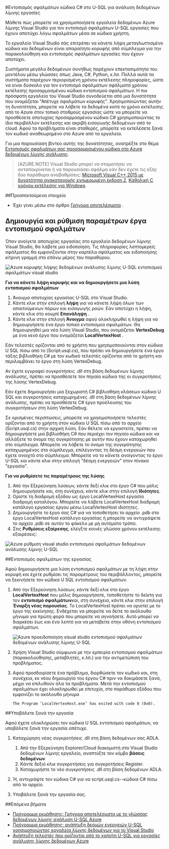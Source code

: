 <properties 
   pageTitle="Εντοπισμός σφαλμάτων εργασίες U-SQL | Microsoft Azure" 
   description="Μάθετε πώς μπορείτε να εντοπίσετε σφάλματα U-SQL αποτυχίας κορυφής χρήση του Visual Studio. " 
   services="data-lake-analytics" 
   documentationCenter="" 
   authors="mumian" 
   manager="jhubbard" 
   editor="cgronlun"/>
 
<tags
   ms.service="data-lake-analytics"
   ms.devlang="na"
   ms.topic="article"
   ms.tgt_pltfrm="na"
   ms.workload="big-data" 
   ms.date="09/02/2016"
   ms.author="jgao"/>



#<a name="debug-c-code-in-u-sql-for-data-lake-analytics-jobs"></a>Εντοπισμός σφαλμάτων κώδικα C# στο U-SQL για ανάλυση δεδομένων λίμνης εργασίες 

Μάθετε πώς μπορείτε να χρησιμοποιήσετε εργαλεία δεδομένων Azure λίμνης Visual Studio για τον εντοπισμό σφαλμάτων U-SQL εργασίες που έχουν αποτύχει λόγω σφαλμάτων μέσα σε κώδικα χρήστη. 

Το εργαλείο Visual Studio σάς επιτρέπει να κάνετε λήψη μεταγλωττισμένο κώδικα και δεδομένων είναι απαραίτητο κορυφής από σύμπλεγμα για την παρακολούθηση και εντοπισμός σφαλμάτων εργασίες που έχουν αποτύχει.

Συστήματα μεγάλο δεδομένων συνήθως παρέχουν επεκτασιμότητα του μοντέλου μέσω γλώσσες όπως Java, C#, Python, κ.λπ. Πολλά αυτά τα συστήματα παρέχουν περιορισμένη χρόνου εκτέλεσης πληροφορίες, ώστε να είναι δύσκολο για τον εντοπισμό σφαλμάτων σφάλματα χρόνου εκτέλεσης προσαρμοσμένου κώδικα εντοπισμού σφαλμάτων. Η πιο πρόσφατη εργαλεία του Visual Studio συνοδεύεται από μια δυνατότητα που ονομάζεται "Απέτυχε σφαλμάτων κορυφής". Χρησιμοποιώντας αυτήν τη δυνατότητα, μπορείτε να λάβετε τα δεδομένα κατά το χρόνο εκτέλεσης από το Azure στον τοπικό σταθμούς εργασίας ώστε να μπορείτε να προσθέσετε αποτυχίας προσαρμοσμένου κώδικα C# χρησιμοποιώντας το ίδιο περιβάλλον εκτέλεσης και ακριβή εισαγωγής δεδομένων από το cloud.  Αφού τα προβλήματα είναι σταθερές, μπορείτε να εκτελέσετε ξανά τον κωδικό αναθεωρημένο στο Azure από τα εργαλεία.

Για μια παρουσίαση βίντεο αυτής της δυνατότητας, ανατρέξτε στο θέμα [Εντοπισμός σφαλμάτων σας προσαρμοσμένου κώδικα στο Azure δεδομένων λίμνης ανάλυσης](https://mix.office.com/watch/1bt17ibztohcb).

>[AZURE.NOTE] Visual Studio μπορεί να σταματήσει να ανταποκρίνεται ή να παρουσιάσει σφάλμα εάν δεν έχετε τις εξής δύο παράθυρα αναβαθμίσεις: [Microsoft Visual C++ 2015 με δυνατότητα ανακατανομής ενημερωμένη έκδοση 2](https://www.microsoft.com/download/details.aspx?id=51682), [Καθολική C χρόνου εκτέλεσης για Windows](https://www.microsoft.com/download/details.aspx?id=50410&wa=wsignin1.0).


##<a name="prerequisites"></a>Προαπαιτούμενα στοιχεία
-   Έχει γίνει μέσω στο άρθρο [Γρήγορα αποτελέσματα](data-lake-analytics-data-lake-tools-get-started.md) .

## <a name="create-and-configure-debug-projects"></a>Δημιουργία και ρύθμιση παραμέτρων έργα εντοπισμού σφαλμάτων

Όταν ανοίγετε αποτυχίας εργασίας στο εργαλείο δεδομένων λίμνης Visual Studio, θα λάβετε μια ειδοποίηση. Τις πληροφορίες λεπτομερείς σφάλματος θα εμφανίζονται στην καρτέλα σφάλματος και ειδοποίησης κίτρινη γραμμή στο επάνω μέρος του παραθύρου. 

![Azure κορυφής λήψης δεδομένων ανάλυσης λίμνης U-SQL εντοπισμού σφαλμάτων visual studio](./media/data-lake-analytics-debug-u-sql-jobs/data-lake-analytics-download-vertex.png)

**Για να κάνετε λήψη κορυφής και να δημιουργήσετε μια λύση εντοπισμού σφαλμάτων**

1.  Άνοιγμα αποτυχίας εργασίας U-SQL στο Visual Studio.
2.  Κάντε κλικ στην επιλογή **λήψη** για να κάνετε λήψη όλων των απαιτούμενων πόρων και εισαγωγής ροών. Εάν αποτύχει η λήψη, κάντε κλικ στο κουμπί **Επανάληψη** .
3.  Κάντε κλικ στην επιλογή **Άνοιγμα** αφού ολοκληρωθεί η λήψη για να δημιουργήσετε ένα έργο τοπικό εντοπισμού σφαλμάτων. Θα δημιουργηθεί μια νέα λύση Visual Studio, που ονομάζεται **VertexDebug** με ένα κενό έργο που ονομάζεται **LocalVertexHost** .

Εάν τελεστές ορίζονται από το χρήστη που χρησιμοποιούνται στον κώδικα U SQL πίσω από το (Script.usql.cs), που πρέπει να δημιουργήσετε ένα έργο τάξης βιβλιοθήκη C# με τον κωδικό τελεστές ορίζονται από το χρήστη και περιλαμβάνει το έργο στη λύση VertexDebug.

Αν έχετε εγγραφεί συγκροτήσεις .dll στη βάση δεδομένων λίμνης ανάλυσης, πρέπει να προσθέσετε τον πηγαίο κώδικα της οι συγκροτήσεις της λύσης VertexDebug.
 
Εάν έχετε δημιουργήσει μια ξεχωριστή C# βιβλιοθήκη κλάσεων κώδικα U SQL και συγκροτήσεις καταχωρημένες .dll στη βάση δεδομένων λίμνης ανάλυσης, πρέπει να προσθέσετε C# έργο προέλευσης του συγκροτήσεων στη λύση VertexDebug.

Σε ορισμένες περιπτώσεις, μπορείτε να χρησιμοποιήσετε τελεστές ορίζονται από το χρήστη στον κώδικα U SQL πίσω από το αρχείο (Script.usql.cs) στην αρχική λύση. Εάν θέλετε να εργαστείτε, πρέπει να δημιουργήσετε μια βιβλιοθήκη C# που περιέχει τον πηγαίο κώδικα και να αλλάξετε το όνομα της συγκρότησης με αυτήν που έχουν καταχωρηθεί στο σύμπλεγμα. Μπορείτε να λάβετε το όνομα της συγκρότησης καταχωρημένος στο σύμπλεγμα, επιλέγοντας τη δέσμη ενεργειών που έχετε ανοιχτά στο σύμπλεγμα. Μπορείτε να το κάνετε ανοίγοντας το έργο U-SQL και κάντε κλικ στην επιλογή "δέσμη ενεργειών" στον πίνακα "εργασία". 

**Για να ρυθμίσετε τις παραμέτρους της λύσης**

1.  Από την Εξερεύνηση λύσεων, κάντε δεξί κλικ στο έργο C# που μόλις δημιουργήσατε και, στη συνέχεια, κάντε κλικ στην επιλογή **Ιδιότητες**.
2.  Ορίστε τη διαδρομή εξόδου ως έργο LocalVertexHost εργασία διαδρομή καταλόγου. Μπορείτε να λάβετε LocalVertexHost διαδρομή κατάλογο εργασίας έργου μέσω LocalVertexHost ιδιότητες.
3.  Δημιουργήστε το έργο σας C# για να τοποθετήσει το αρχείο .pdb στο έργο LocalVertexHost κατάλογο εργασίας ή μπορείτε να αντιγράψετε το αρχείο .pdb σε αυτόν το φάκελο με μη αυτόματο τρόπο.
4.  Στις **Ρυθμίσεις εξαίρεσης**, ελέγξτε κοινές γλώσσα χρόνου εκτέλεσης εξαιρέσεις:

![Azure ρύθμιση visual studio εντοπισμού σφαλμάτων δεδομένων ανάλυσης λίμνης U-SQL](./media/data-lake-analytics-debug-u-sql-jobs/data-lake-analytics-clr-exception-setting.png)
 
##<a name="debug-the-job"></a>Εντοπισμός σφαλμάτων της εργασίας

Αφού δημιουργήσετε μια λύση εντοπισμού σφαλμάτων με τη λήψη στην κορυφή και έχετε ρυθμίσει τις παραμέτρους του περιβάλλοντος, μπορείτε να ξεκινήσετε τον κώδικα U SQL εντοπισμού σφαλμάτων.

1.  Από την Εξερεύνηση λύσεων, κάντε δεξί κλικ στο έργο **LocalVertexHost** που μόλις δημιουργήσατε, τοποθετήστε το δείκτη για τον **εντοπισμό σφαλμάτων**και, στη συνέχεια, κάντε κλικ στην επιλογή **Έναρξη νέας παρουσίας**. Το LocalVertexHost πρέπει να οριστεί με το έργο της εκκίνησης. Ενδέχεται να μπορείτε να δείτε το ακόλουθο μήνυμα για πρώτη φορά που μπορείτε να αγνοήσετε. Αυτό μπορεί να διαρκέσει έως και ένα λεπτό για να μεταβείτε στην οθόνη εντοπισμού σφαλμάτων.
 
    ![Azure προειδοποίηση visual studio εντοπισμού σφαλμάτων δεδομένων ανάλυσης λίμνης U-SQL](./media/data-lake-analytics-debug-u-sql-jobs/data-lake-analytics-visual-studio-u-sql-debug-warning.png)

4.  Χρήση Visual Studio σύμφωνα με την εμπειρία εντοπισμού σφαλμάτων (παρακολούθησης, μεταβλητές, κ.λπ.) για την αντιμετώπιση του προβλήματος. 
5.  Αφού προσδιορίσετε ένα πρόβλημα, διορθώσετε τον κωδικό και, στη συνέχεια, εκ νέου δημιουργία του έργου C# πριν να δοκιμάσετε ξανά, μέχρι να επιλυθούν όλα τα προβλήματα. Μετά την εντοπισμού σφαλμάτων έχει ολοκληρωθεί με επιτυχία, στο παράθυρο εξόδου που εμφανίζει το ακόλουθο μήνυμα 

        The Program ‘LocalVertexHost.exe’ has exited with code 0 (0x0).
 
##<a name="resubmit-the-job"></a>Υποβάλετε ξανά την εργασία

Αφού έχετε ολοκληρώσει τον κώδικα U SQL εντοπισμού σφαλμάτων, να υποβάλετε ξανά την εργασία απέτυχε.

1. Καταχώρηση νέας συγκροτήσεις .dll στη βάση δεδομένων σας ADLA.

    1.  Από την Εξερεύνηση Explorer/Cloud διακομιστή στο Visual Studio δεδομένων λίμνης εργαλείο, αναπτύξτε τον κόμβο **βάσεις δεδομένων** 
    2.  Κάντε δεξιό κλικ συγκροτήσεις για συγκροτήσεις Register. 
    3.  Καταχωρήστε το νέο συγκροτήσεις .dll στη βάση δεδομένων ADLA.
 
2.  Ή, αντιγράψτε τον κώδικα C# για να script.usql.cs--κώδικα C# πίσω από το αρχείο.
3.  Υποβάλετε ξανά την εργασία σας.

##<a name="next-steps"></a>Επόμενα βήματα

- [Πρόγραμμα εκμάθησης: Γρήγορα αποτελέσματα με το γλώσσας δεδομένων λίμνης ανάλυση U-SQL Azure](data-lake-analytics-u-sql-get-started.md)
- [Πρόγραμμα εκμάθησης: ανάπτυξη δεσμών ενεργειών U-SQL χρησιμοποιώντας εργαλεία λίμνης δεδομένων για το Visual Studio](data-lake-analytics-data-lake-tools-get-started.md)
- [Ανάπτυξη τελεστές που ορίζονται από το χρήστη U-SQL για εργασίες ανάλυσης λίμνης δεδομένων Azure](data-lake-analytics-u-sql-develop-user-defined-operators.md)

